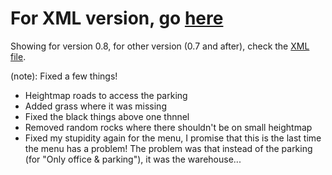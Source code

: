 # For XML version, go [here](link)
Showing for version 0.8, for other version (0.7 and after), check the [XML file](wa-and-of-buildings-updates.xml).

(note): Fixed a few things!

- Heightmap roads to access the parking
- Added grass where it was missing
- Fixed the black things above one thnnel
- Removed random rocks where there shouldn't be on small heightmap
- Fixed my stupidity again for the menu, I promise that this is the last time the menu has a problem! The problem was that instead of the parking (for "Only office & parking"), it was the warehouse...

